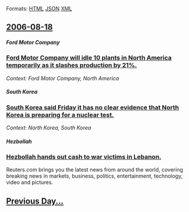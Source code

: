 
Formats: [HTML](2006/08/18/index.html)  [JSON](2006/08/18/index.json)  [XML](2006/08/18/index.xml)  

## [2006-08-18](/news/2006/08/18/index.md)

##### Ford Motor Company
### [ Ford Motor Company will idle 10 plants in North America temporarily as it slashes production by 21%. ](/news/2006/08/18/ford-motor-company-will-idle-10-plants-in-north-america-temporarily-as-it-slashes-production-by-21.md)
_Context: Ford Motor Company, North America_

##### South Korea
### [ South Korea said Friday it has no clear evidence that North Korea is preparing for a nuclear test. ](/news/2006/08/18/south-korea-said-friday-it-has-no-clear-evidence-that-north-korea-is-preparing-for-a-nuclear-test.md)
_Context: North Korea, South Korea_

##### Hezbollah
### [ Hezbollah hands out cash to war victims in Lebanon. ](/news/2006/08/18/hezbollah-hands-out-cash-to-war-victims-in-lebanon.md)
Reuters.com brings you the latest news from around the world, covering breaking news in markets, business, politics, entertainment, technology, video and pictures.

## [Previous Day...](/news/2006/08/17/index.md)

